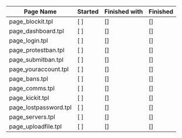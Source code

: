| Page Name| Started | Finished with | Finished |
----------| ---------|  ------| -------|
| page_blockit.tpl | [ ] | [] | []
|page_dashboard.tpl | [ ] | [] | []
|page_login.tpl | [ ] | [] | []
|page_protestban.tpl | [ ] | [] | []
|page_submitban.tpl | [ ] | [] | []
|page_youraccount.tpl | [ ] | [] | []
|page_bans.tpl                    | [ ] | [] | []         
|page_comms.tpl          | [ ] | [] | []                  
|page_kickit.tpl            | [ ] | [] | []               
|page_lostpassword.tpl       | [ ] | [] | []              
|page_servers.tpl             | [ ] | [] | []             
|page_uploadfile.tpl            | [ ] | [] | []  